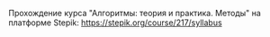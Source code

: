 Прохождение курса "Алгоритмы: теория и практика. Методы" на платформе Stepik:
https://stepik.org/course/217/syllabus